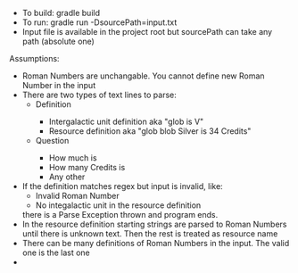 <ul>
<li>To build: gradle build</li>
<li>To run: gradle run -DsourcePath=input.txt</li>
<li>Input file is available in the project root but sourcePath can take any path (absolute one)</li>
</ul>
Assumptions:
<ul>
<li>Roman Numbers are unchangable. You cannot define new Roman Number in the input</li>
<li>There are two types of text lines to parse:
<ul>
      <li>Definition</li>
      <ul>
            <li>Intergalactic unit definition aka "glob is V"</li>
            <li>Resource definition aka "glob blob Silver is 34 Credits"</li>
      </ul>
      <li>Question</li>
        <ul>
             <li>How much is</li>
             <li>How many Credits is</li>
             <li>Any other</li>
         </ul>
</ul>
</li>
<li>If the definition matches regex but input is invalid, like:
<ul>
      <li>Invalid Roman Number</li>
      <li>No integalactic unit in the resource definition</li>
</ul>
there is a Parse Exception thrown and program ends.
</li>
<li>In the resource definition starting strings are parsed to Roman Numbers until there is unknown text. Then the rest is treated as resource name</li>
<li>There can be many definitions of Roman Numbers in the input. The valid one is the last one</li>
<li></li>
</ul>